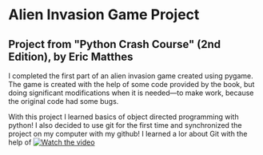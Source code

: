# Alien Invasion Game Project
## Project from "Python Crash Course" (2nd Edition), by Eric Matthes

I completed the first part of an alien invasion game created using pygame. The game is created with the help of
some code provided by the book, but doing significant modifications when it is needed—to make work, because
the original code had some bugs.

With this project I learned basics of object directed programming with python! I also decided to use git
for the first time and synchronized the project on my computer with my github! I learned a lor about Git
with the help of 
[![Watch the video](https://i.imgur.com/vKb2F1B.png)](https://youtu.be/vt5fpE0bzSY)